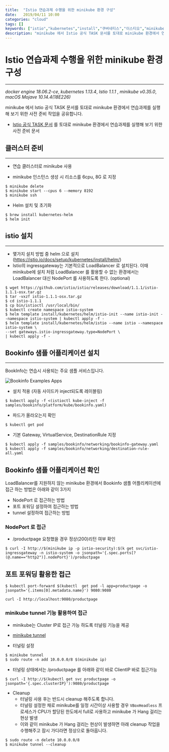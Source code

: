 ```yaml
---
title:  "Istio 연습과제 수행을 위한 minikube 환경 구성"
date:   2019/04/11 10:00
categories: "cloud"
tags: []
keywords: ["istio","kubernetes","install","쿠버네티스","이스티오","minikube"]
description: "minikube 에서 Istio 공식 TASK 문서를 토대로 minikube 환경에서 연습과제를 실행해 보기 위한 사전 준비 작업을 공유합니다."
---
```


# Istio 연습과제 수행을 위한 minikube 환경 구성
---
*docker engine 18.06.2-ce*, *kubernetes 1.13.4*, *Istio 1.1.1* , *minikube v0.35.0*, *macOS Mojave 10.14.4(18E226)*

minikube 에서 Istio 공식 TASK 문서를 토대로 minikube 환경에서 연습과제를 실행해 보기 위한 사전 준비 작업을 공유합니다.

* [Istio 공식 TASK 문서](https://istio.io/docs/tasks//) 를 토대로 minikube 환경에서 연습과제를 실행해 보기 위한 사전 준비 문서
 

## 클러스터 준비
***

* 연습 클러스터로 minikube 사용 

* minikube 인스턴스 생성 시 리소스를 6cpu, 8G 로 지정

~~~
$ minikube delete
$ minikube start --cpus 6 --memory 8192
$ minikube ssh
~~~


* Helm 설치 및 초기화

~~~
$ brew install kubernetes-helm
$ helm init
~~~

## istio 설치
***

* 몇가지 설치 방법 중 helm 으로 설치 (https://istio.io/docs/setup/kubernetes/install/helm/)
* Istio의 ingressgateway는 기본적으로  LoadBalancer 로 설치된다. 이때 minikube에 설치 처럼 LoadBalancer 를 활용할 수 없는 환경에서는 LoadBalancer 대신 NodePort 를 사용하도록 한다. (optional)

~~~
$ wget https://github.com/istio/istio/releases/download/1.1.1/istio-1.1.1-osx.tar.gz
$ tar -vxzf istio-1.1.1-osx.tar.gz
$ cd istio-1.1.1
$ cp bin/istioctl /usr/local/bin/
$ kubectl create namespace istio-system
$ helm template install/kubernetes/helm/istio-init --name istio-init --namespace istio-system | kubectl apply -f -
$ helm template install/kubernetes/helm/istio --name istio --namespace istio-system \
--set gateways.istio-ingressgateway.type=NodePort \
| kubectl apply -f -
~~~

## Bookinfo 샘플 어플리케이션 설치
***
BookInfo는 연습시 사용되는 주요 샘플 서비스입니다.


![Bookinfo Examples Apps](https://istio.io/docs/examples/bookinfo/noistio.svg)


* 설치 적용 (자동 사이드카 inject되도록 레이블링)

~~~
$ kubectl apply -f <(istioctl kube-inject -f samples/bookinfo/platform/kube/bookinfo.yaml)
~~~


* 파드가 올라오는지 확인

~~~
$ kubectl get pod
~~~

* 기본 Gateway, VirtualService, DestinationRule 지정

~~~
$ kubectl apply -f samples/bookinfo/networking/bookinfo-gateway.yaml
$ kubectl apply -f samples/bookinfo/networking/destination-rule-all.yaml
~~~


## Bookinfo 샘플 어플리케이션 확인
LoadBalancer를 지원하지 않는 minikube 환경에서 Bookinfo 샘플 어플리케이션에 접근 하는 방법은 아래와 같이 3가지 

* NodePort 로 접근하는 방법
* 포트 포워딩 설정하여 접근하는 방법
* tunnel 설정하여 접근하는 방법

### NodePort 로 접근 

* /productpage 요청했을 경우 정상(200)리턴 여부 확인

~~~
$ curl -I http://$(minikube ip -p istio-security):$(k get svc/istio-ingressgateway -n istio-system -o jsonpath='{.spec.ports[?(@.name=="http2")].nodePort}')/productpage
~~~

## 포트 포워딩 활용한 접근

~~~
$ kubectl port-forward $(kubectl  get pod -l app=productpage -o jsonpath='{.items[0].metadata.name}') 9080:9080
~~~

~~~
curl -I http://localhost:9080/productpage
~~~


### minikube tunnel 기능 활용하여 접근

* minikube는 Cluster IP로 접근 가능 하도록 터널링 기능을 제공
* [minikube tunnel](https://github.com/kubernetes/minikube/blob/master/docs/tunnel.md)

* 터널링 설정

~~~
$ minikube tunnel
$ sudo route -n add 10.0.0.0/8 $(minikube ip)
~~~

* 터널링 상태에서는 /productpage 를 아래와 같이 바로 ClientIP 바로 접근가능

~~~
$ curl -I http://$(kubectl get svc productpage -o jsonpath='{.spec.clusterIP}'):9080/productpage
~~~


* Cleanup
  * 터널링 사용 후는 반드시 cleanup 해주도록 합니다.
  * 터널링 설정한 채로 minikube를 일정 시간이상  사용할 경우 `VBoxHeadless` 프로세스가 CPU가 할당된 한도에서 full로 사용하고 minikube 가 Hang 걸리는 현상 발생
  * 이와 같이 minikube 가 Hang 걸리는 현상이 발생하면  아래 cleanup 작업을 수행해주고 잠시 가디라면 정상으로 돌아옵니다.

~~~
$ sudo route -n delete 10.0.0.0/8
$ minikube tunnel --cleanup
~~~

